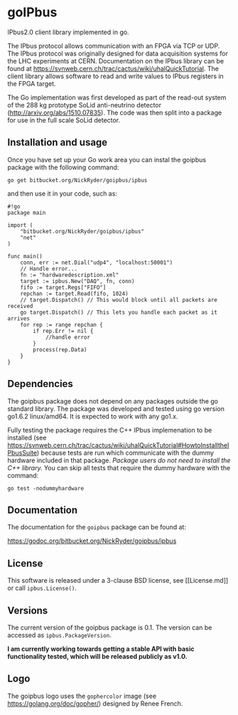 goIPbus
=======

IPbus2.0 client library implemented in go.

The IPbus protocol allows communication with an FPGA via TCP or UDP.
The IPbus protocol was originally designed for data acquisition systems for the LHC experiments at CERN.
Documentation on the IPbus library can be found at https://svnweb.cern.ch/trac/cactus/wiki/uhalQuickTutorial.
The client library allows software to read and write values to IPbus registers in the FPGA target.

The Go implementation was first developed as part of the read-out system of the 288 kg prototype SoLid anti-neutrino detector (http://arxiv.org/abs/1510.07835).
The code was then split into a package for use in the full scale SoLid detector.

Installation and usage
-----------------------

Once you have set up your Go work area you can instal the goipbus package with the following command:

````
go get bitbucket.org/NickRyder/goipbus/ipbus
````

and then use it in your code, such as:
````
#!go
package main

import (
    "bitbucket.org/NickRyder/goipbus/ipbus"
    "net"
)

func main() 
    conn, err := net.Dial("udp4", "localhost:50001")
    // Handle error...
    fn := "hardwaredescription.xml"
    target := ipbus.New("DAQ", fn, conn)
    fifo := target.Regs["FIFO"]
    repchan := target.Read(fifo, 1024)
    // target.Dispatch() // This would block until all packets are received
    go target.Dispatch() // This lets you handle each packet as it arrives
    for rep := range repchan {
        if rep.Err != nil {
            //handle error
        }
        process(rep.Data)
    }
}
````
Dependencies
------------

The goipbus package does not depend on any packages outside the go standard library.
The package was developed and tested using go version go1.6.2 linux/amd64.
It is expected to work with any go1.x.

Fully testing the package requires the C++ IPbus implemenation to be installed (see https://svnweb.cern.ch/trac/cactus/wiki/uhalQuickTutorial#HowtoInstalltheIPbusSuite) because tests are run which communicate with the dummy hardware included in that package.
*Package users do not need to install the C++ library.*
You can skip all tests that require the dummy hardware with the command:

````
go test -nodummyhardware
```` 

Documentation
-------------

The documentation for the `goipbus` package can be found at:

https://godoc.org/bitbucket.org/NickRyder/goipbus/ipbus


License
-------

This software is released under a 3-clause BSD license, see [[License.md]] or call `ipbus.License()`.

Versions
--------

The current version of the goipbus package is 0.1.
The version can be accessed as `ipbus.PackageVersion`.

**I am currently working towards getting a stable API with basic functionality tested, which will be released publicly as v1.0.**

Logo
----

The goipbus logo uses the `gophercolor` image (see https://golang.org/doc/gopher/) designed by Renee French.
